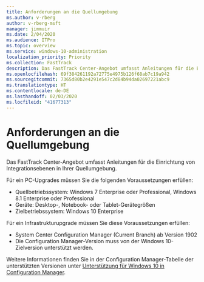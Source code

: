 ```yaml
---
title: Anforderungen an die Quellumgebung
ms.author: v-rberg
author: v-rberg-msft
manager: jimmuir
ms.date: 2/04/2020
ms.audience: ITPro
ms.topic: overview
ms.service: windows-10-administration
localization_priority: Priority
ms.collection: FastTrack
description: Das FastTrack Center-Angebot umfasst Anleitungen für die Einrichtung von Integrationsebenen in Ihrer Quellumgebung für die Bereitstellung von Windows 10.
ms.openlocfilehash: 69f384261192a72775e4975b126f68ab7c19a942
ms.sourcegitcommit: 7365d80b2e4291e547c2d84b94da02697221abc9
ms.translationtype: HT
ms.contentlocale: de-DE
ms.lasthandoff: 02/03/2020
ms.locfileid: "41677313"
---
```

# <a name="source-environment-expectations"></a>Anforderungen an die Quellumgebung

Das FastTrack Center-Angebot umfasst Anleitungen für die Einrichtung von Integrationsebenen in Ihrer Quellumgebung.
  
Für ein PC-Upgrades müssen Sie die folgenden Voraussetzungen erfüllen:

- Quellbetriebssystem: Windows 7 Enterprise oder Professional, Windows 8.1 Enterprise oder Professional
- Geräte: Desktop-, Notebook- oder Tablet-Gerätegrößen
- Zielbetriebssystem: Windows 10 Enterprise

Für ein Infrastrukturupgrade müssen Sie diese Voraussetzungen erfüllen:   

- System Center Configuration Manager (Current Branch) ab Version 1902 
- Die Configuration Manager-Version muss von der Windows 10-Zielversion unterstützt werden.

Weitere Informationen finden Sie in der Configuration Manager-Tabelle der unterstützten Versionen unter [Unterstützung für Windows 10 in Configuration Manager](https://docs.microsoft.com/sccm/core/plan-design/configs/support-for-windows-10).
  

 
